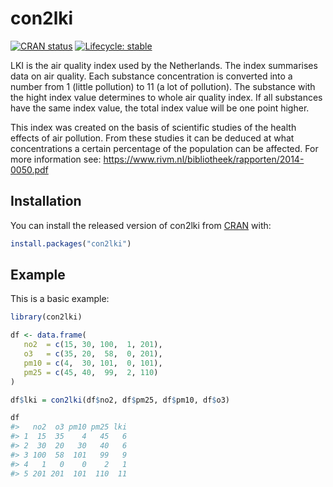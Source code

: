 
<!-- README.md is generated from README.Rmd. Please edit that file -->

# con2lki

<!-- badges: start -->

[![CRAN
status](https://www.r-pkg.org/badges/version/con2lki)](https://CRAN.R-project.org/package=con2lki)
[![Lifecycle:
stable](https://img.shields.io/badge/lifecycle-stable-brightgreen.svg)](https://www.tidyverse.org/lifecycle/#stable)
<!-- badges: end -->

LKI is the air quality index used by the Netherlands. The index
summarises data on air quality. Each substance concentration is
converted into a number from 1 (little pollution) to 11 (a lot of
pollution). The substance with the hight index value determines to whole
air quality index. If all substances have the same index value, the
total index value will be one point higher.

This index was created on the basis of scientific studies of the health
effects of air pollution. From these studies it can be deduced at what
concentrations a certain percentage of the population can be affected.
For more information see:
<https://www.rivm.nl/bibliotheek/rapporten/2014-0050.pdf>

## Installation

You can install the released version of con2lki from
[CRAN](https://CRAN.R-project.org) with:

``` r
install.packages("con2lki")
```

## Example

This is a basic example:

``` r
library(con2lki)

df <- data.frame(
   no2  = c(15, 30, 100,  1, 201),
   o3   = c(35, 20,  58,  0, 201),
   pm10 = c(4,  30, 101,  0, 101),
   pm25 = c(45, 40,  99,  2, 110)
)

df$lki = con2lki(df$no2, df$pm25, df$pm10, df$o3)

df
#>   no2  o3 pm10 pm25 lki
#> 1  15  35    4   45   6
#> 2  30  20   30   40   6
#> 3 100  58  101   99   9
#> 4   1   0    0    2   1
#> 5 201 201  101  110  11
```
